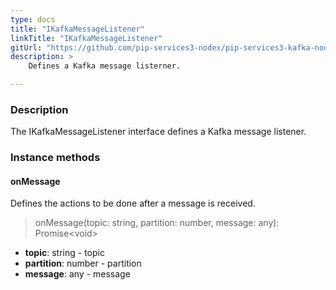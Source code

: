 ```yaml
---
type: docs
title: "IKafkaMessageListener"
linkTitle: "IKafkaMessageListener"
gitUrl: "https://github.com/pip-services3-nodex/pip-services3-kafka-nodex"
description: >
    Defines a Kafka message listerner.

---
```



### Description

The IKafkaMessageListener interface defines a Kafka message listener.


### Instance methods


#### onMessage
Defines the actions to be done after a message is received.

> onMessage(topic: string, partition: number, message: any): Promise\<void\>

- **topic**: string - topic
- **partition**: number - partition
- **message**: any - message
